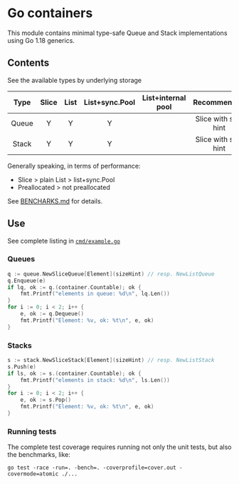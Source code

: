 # Go containers

This module contains minimal type-safe Queue and Stack implementations using
Go 1.18 generics.


## Contents

See the available types by underlying storage 

| Type  | Slice | List | List+sync.Pool | List+internal pool |     Recommended      |
|:-----:|:-----:|:----:|:--------------:|:------------------:|:--------------------:|
| Queue |   Y   |  Y   |       Y        |                    | Slice with size hint |
| Stack |   Y   |  Y   |       Y        |                    | Slice with size hint |

Generally speaking, in terms of performance: 

- Slice > plain List > list+sync.Pool
- Preallocated > not preallocated

See [BENCHARKS.md](BENCHMARKS.md) for details.

## Use

See complete listing in [`cmd/example.go`](cmd/example.go)

### Queues

```go
q := queue.NewSliceQueue[Element](sizeHint) // resp. NewListQueue
q.Enqueue(e)
if lq, ok := q.(container.Countable); ok {
    fmt.Printf("elements in queue: %d\n", lq.Len())
}
for i := 0; i < 2; i++ {
    e, ok := q.Dequeue()
    fmt.Printf("Element: %v, ok: %t\n", e, ok)
}
```

### Stacks

```go
s := stack.NewSliceStack[Element](sizeHint) // resp. NewListStack
s.Push(e)
if ls, ok := s.(container.Countable); ok {
    fmt.Printf("elements in stack: %d\n", ls.Len())
}
for i := 0; i < 2; i++ {
    e, ok := s.Pop()
    fmt.Printf("Element: %v, ok: %t\n", e, ok)
}
```

### Running tests

The complete test coverage requires running not only the unit tests, but also
the benchmarks, like:
```
go test -race -run=. -bench=. -coverprofile=cover.out -covermode=atomic ./...
```
